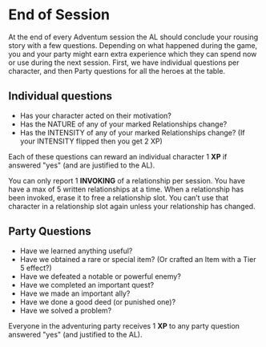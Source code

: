 # End of Session

At the end of every Adventum session the AL should conclude your rousing story with a few questions. Depending on what happened during the game, you and your party might earn extra experience which they can spend now or use during the next session. First, we have individual questions per character, and then Party questions for all the heroes at the table.

## Individual questions

- Has your character acted on their motivation?
- Has the NATURE of any of your marked Relationships change?
- Has the INTENSITY of any of your marked Relationships change? (If your INTENSITY flipped then you get 2 XP)

Each of these questions can reward an individual character 1 **XP** if answered "yes" (and are justified to the AL).

You can only report 1 **INVOKING** of a relationship per session. You have have a max of 5 written relationships at a time. When a relationship has been invoked, erase it to free a relationship slot. You can’t use that character in a relationship slot again unless your relationship has changed.

## Party Questions

- Have we learned anything useful?
- Have we obtained a rare or special item? (Or crafted an Item with a Tier 5 effect?)
- Have we defeated a notable or powerful enemy?
- Have we completed an important quest?
- Have we made an important ally?
- Have we done a good deed (or punished one)?
- Have we solved a problem?

Everyone in the adventuring party receives 1 **XP** to any party question answered "yes" (and justified to the AL).
